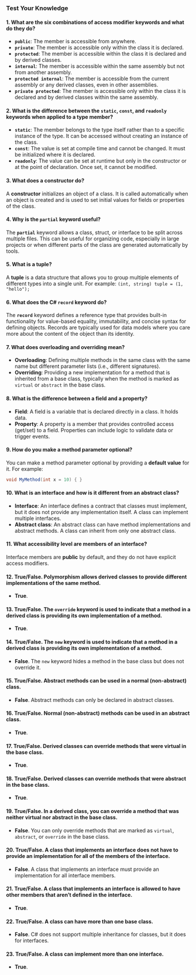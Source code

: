 ### Test Your Knowledge

#### 1. What are the six combinations of access modifier keywords and what do they do?
- **`public`**: The member is accessible from anywhere.
- **`private`**: The member is accessible only within the class it is declared.
- **`protected`**: The member is accessible within the class it is declared and by derived classes.
- **`internal`**: The member is accessible within the same assembly but not from another assembly.
- **`protected internal`**: The member is accessible from the current assembly or any derived classes, even in other assemblies.
- **`private protected`**: The member is accessible only within the class it is declared and by derived classes within the same assembly.

#### 2. What is the difference between the `static`, `const`, and `readonly` keywords when applied to a type member?
- **`static`**: The member belongs to the type itself rather than to a specific instance of the type. It can be accessed without creating an instance of the class.
- **`const`**: The value is set at compile time and cannot be changed. It must be initialized where it is declared.
- **`readonly`**: The value can be set at runtime but only in the constructor or at the point of declaration. Once set, it cannot be modified.

#### 3. What does a constructor do?
A **constructor** initializes an object of a class. It is called automatically when an object is created and is used to set initial values for fields or properties of the class.

#### 4. Why is the `partial` keyword useful?
The **`partial`** keyword allows a class, struct, or interface to be split across multiple files. This can be useful for organizing code, especially in large projects or when different parts of the class are generated automatically by tools.

#### 5. What is a tuple?
A **tuple** is a data structure that allows you to group multiple elements of different types into a single unit. For example: `(int, string) tuple = (1, "hello");`

#### 6. What does the C# `record` keyword do?
The **`record`** keyword defines a reference type that provides built-in functionality for value-based equality, immutability, and concise syntax for defining objects. Records are typically used for data models where you care more about the content of the object than its identity.

#### 7. What does overloading and overriding mean?
- **Overloading**: Defining multiple methods in the same class with the same name but different parameter lists (i.e., different signatures).
- **Overriding**: Providing a new implementation for a method that is inherited from a base class, typically when the method is marked as `virtual` or `abstract` in the base class.

#### 8. What is the difference between a field and a property?
- **Field**: A field is a variable that is declared directly in a class. It holds data.
- **Property**: A property is a member that provides controlled access (get/set) to a field. Properties can include logic to validate data or trigger events.

#### 9. How do you make a method parameter optional?
You can make a method parameter optional by providing a **default value** for it. For example:
```csharp
void MyMethod(int x = 10) { }
```

#### 10. What is an interface and how is it different from an abstract class?
- **Interface**: An interface defines a contract that classes must implement, but it does not provide any implementation itself. A class can implement multiple interfaces.
- **Abstract class**: An abstract class can have method implementations and abstract methods. A class can inherit from only one abstract class.

#### 11. What accessibility level are members of an interface?
Interface members are **public** by default, and they do not have explicit access modifiers.

#### 12. **True**/False. Polymorphism allows derived classes to provide different implementations of the same method.
- **True**.

#### 13. **True**/False. The `override` keyword is used to indicate that a method in a derived class is providing its own implementation of a method.
- **True**.

#### 14. **True**/False. The `new` keyword is used to indicate that a method in a derived class is providing its own implementation of a method.
- **False**. The `new` keyword hides a method in the base class but does not override it.

#### 15. True/**False**. Abstract methods can be used in a normal (non-abstract) class.
- **False**. Abstract methods can only be declared in abstract classes.

#### 16. **True**/False. Normal (non-abstract) methods can be used in an abstract class.
- **True**.

#### 17. **True**/False. Derived classes can override methods that were virtual in the base class.
- **True**.

#### 18. **True**/False. Derived classes can override methods that were abstract in the base class.
- **True**.

#### 19. True/**False**. In a derived class, you can override a method that was neither virtual nor abstract in the base class.
- **False**. You can only override methods that are marked as `virtual`, `abstract`, or `override` in the base class.

#### 20. True/**False**. A class that implements an interface does not have to provide an implementation for all of the members of the interface.
- **False**. A class that implements an interface must provide an implementation for all interface members.

#### 21. **True**/False. A class that implements an interface is allowed to have other members that aren’t defined in the interface.
- **True**.

#### 22. True/**False**. A class can have more than one base class.
- **False**. C# does not support multiple inheritance for classes, but it does for interfaces.

#### 23. **True**/False. A class can implement more than one interface.
- **True**.